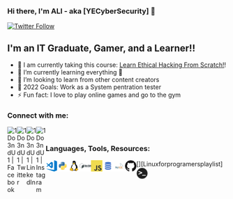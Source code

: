 ### Hi there, I'm ALI - aka [YECyberSecurity] 👋

[![Twitter Follow](https://img.shields.io/twitter/follow/YECyberSecurity?color=1DA1F2&logo=twitter&style=for-the-badge)](https://twitter.com/intent/follow?original_referer=https%3A%2F%2Fgithub.com%2FYECyberSecurity&screen_name=YECyberSecurity)

## I'm an IT Graduate, Gamer, and a Learner!!

- 🔭 I am currently taking this course: [Learn Ethical Hacking From Scratch!][course]!
- 🌱 I’m currently learning everything 🤣
- 👯 I’m looking to learn from other content creators
- 🥅 2022 Goals: Work as a System pentration tester
- ⚡ Fun fact: I love to play online games and go to the gym 

### Connect with me:

[<img align="left" alt="1Do3ndU1 | Facebook" width="22px" src="https://cdn.jsdelivr.net/npm/simple-icons@v3/icons/facebook.svg" />][facebook]
[<img align="left" alt="1Do3ndU1 | Twitter" width="22px" src="https://cdn.jsdelivr.net/npm/simple-icons@v3/icons/twitter.svg" />][twitter]
[<img align="left" alt="1Do3ndU1 | LinkedIn" width="22px" src="https://cdn.jsdelivr.net/npm/simple-icons@v3/icons/linkedin.svg" />][linkedin]
[<img align="left" alt="1Do3ndU1 | Instagram" width="22px" src="https://cdn.jsdelivr.net/npm/simple-icons@v3/icons/instagram.svg" />][instagram]

<br />

### Languages, Tools, Resources:

[<img align="left" alt="Visual Studio Code" width="26px" src="https://raw.githubusercontent.com/github/explore/80688e429a7d4ef2fca1e82350fe8e3517d3494d/topics/visual-studio-code/visual-studio-code.png" />][webdevplaylist]
[<img align="left" alt="Python" width="26px" src="https://raw.githubusercontent.com/github/explore/80688e429a7d4ef2fca1e82350fe8e3517d3494d/topics/python/python.png" />][pythonplaylist]
[<img align="left" alt="Linux" width="26px" src="https://raw.githubusercontent.com/github/explore/80688e429a7d4ef2fca1e82350fe8e3517d3494d/topics/linux/linux.png" />][Linuxforprogramersplaylist]
[<img align="left" alt="Bash" width="26px" src="https://raw.githubusercontent.com/github/explore/80688e429a7d4ef2fca1e82350fe8e3517d3494d/topics/bash/bash.png" />][bashplaylist]
[<img align="left" alt="JavaScript" width="26px" src="https://raw.githubusercontent.com/github/explore/80688e429a7d4ef2fca1e82350fe8e3517d3494d/topics/javascript/javascript.png" />][jsplaylist]
[<img align="left" alt="SQL" width="26px" src="https://raw.githubusercontent.com/github/explore/80688e429a7d4ef2fca1e82350fe8e3517d3494d/topics/sql/sql.png" />][webdevplaylist]
[<img align="left" alt="MySQL" width="26px" src="https://raw.githubusercontent.com/github/explore/80688e429a7d4ef2fca1e82350fe8e3517d3494d/topics/mysql/mysql.png" />][webdevplaylist]
[<img align="left" alt="GitHub" width="26px" src="https://raw.githubusercontent.com/github/explore/78df643247d429f6cc873026c0622819ad797942/topics/github/github.png" />][webdevplaylist]
[<img align="left" alt="Terminal" width="26px" src="https://raw.githubusercontent.com/github/explore/80688e429a7d4ef2fca1e82350fe8e3517d3494d/topics/terminal/terminal.png" />][webdevplaylist]

<br />
<br />


[website]:
[Linuxforprogramersplaylist]:https://www.youtube.com/playlist?list=PLzMcBGfZo4-nUIIMsz040W_X-03QH5c5h
[pythonplaylist]: https://www.youtube.com/playlist?list=PLzMcBGfZo4-mFu00qxl0a67RhjjZj3jXm
[course]: https://www.udemy.com/course/learn-ethical-hacking-from-scratch
[twitter]: https://twitter.com/YECyberSecurity
[facebook]: https://www.facebook.com/Ali.Aidarous.A
[instagram]: https://www.instagram.com/3li.29.5
[linkedin]: https://linkedin.com/in/ali-aidarous
[webdevplaylist]: https://www.youtube.com/playlist?list=PLkwxH9e_vrAJ0WbEsFA9W3I1W-g_BTsbt
[jsplaylist]: https://www.youtube.com/playlist?list=PLkwxH9e_vrALRJKu7wfXby3MKeflhTu6B
[bashplaylist]: https://www.youtube.com/playlist?list=PLBf0hzazHTGMJzHon4YXGscxUvsFpxrZT
